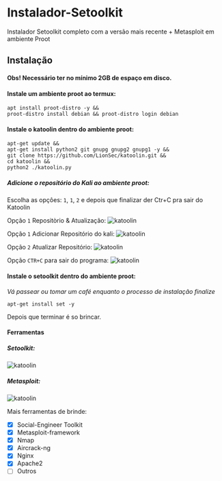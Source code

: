 # Instalador-Setoolkit
Instalador Setoolkit completo com a versão mais recente + Metasploit em ambiente Proot

## Instalação
#### Obs! Necessário ter no mínimo 2GB de espaço em disco.

#### Instale um ambiente proot ao termux:
```
apt install proot-distro -y && 
proot-distro install debian && proot-distro login debian
```

#### Instale o katoolin dentro do ambiente proot:
```
apt-get update && 
apt-get install python2 git gnupg gnupg2 gnupg1 -y && 
git clone https://github.com/LionSec/katoolin.git && 
cd katoolin && 
python2 ./katoolin.py
```
##### Adicione o repositório do Kali ao ambiente proot:
Escolha as opçôes: `1`, `1`, `2` e depois que finalizar der Ctr+C pra sair do Katoolin

Opção `1` Repositòrio & Atualização:
![katoolin](https://github.com/Olliv3r/Instalador-Setoolkit/blob/main/media/katoolin.jpg)

Opção `1` Adicionar Repositório do kali:
![katoolin](https://github.com/Olliv3r/Instalador-Setoolkit/blob/main/media/katoolin_opcao_1.jpg)

Opção `2` Atualizar Repositório:
![katoolin](https://github.com/Olliv3r/Instalador-Setoolkit/blob/main/media/katoolin_opcao_2.jpg)

Opção `CTR+C` para sair do programa:
![katoolin](https://github.com/Olliv3r/Instalador-Setoolkit/blob/main/media/katoolin_interrupido.jpg)

#### Instale o setoolkit dentro do ambiente proot:
*Vá passear ou tomar um café enquanto o processo de instalação finalize*
```
apt-get install set -y
```
Depois que terminar é so brincar.

#### Ferramentas

##### Setoolkit:
![katoolin](https://github.com/Olliv3r/Instalador-Setoolkit/blob/main/media/setoolkit.jpg)

##### Metasploit:
![katoolin](https://github.com/Olliv3r/Instalador-Setoolkit/blob/main/media/metasploit.jpg)

Mais ferramentas de brinde:

- [x] Social-Engineer Toolkit
- [x] Metasploit-framework
- [x] Nmap
- [x] Aircrack-ng
- [x] Nginx
- [x] Apache2
- [ ] Outros
